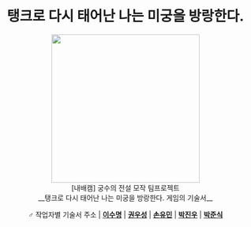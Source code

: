 
<div align="center" markdown>
  
  # 탱크로 다시 태어난 나는 미궁을 방랑한다.
<img src="https://github.com/user-attachments/assets/b1a1e2a4-d13a-4e30-b495-d17b885ee701" width="300" />
</div>


<div align="center" markdown>
[내배캠] 궁수의 전설 모작 팀프로젝트<br>
__탱크로 다시 태어난 나는 미궁을 방랑한다. 게임의 기술서__

♂️
작업자별 기술서 주소 |
[**이수명**](https://github.com/ryul1206/multilingual-markdown/blob/main/README.fr.md) |
[**권우성**](https://github.com/ryul1206/multilingual-markdown/blob/main/README.fr.md) |
[**손유민**](https://github.com/ryul1206/multilingual-markdown/blob/main/README.fr.md) |
[**박진우**](https://github.com/ryul1206/multilingual-markdown/blob/main/README.ko.md) |
[**박준식**](https://github.com/ryul1206/multilingual-markdown/blob/main/README.ja.md)
